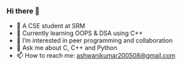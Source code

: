 ### Hi there 👋
- 🔭 A CSE student at SRM
- 🌱 Currently learning OOPS & DSA using C++
- 🤔 I’m interested in peer programming and collaboration
- 💬 Ask me about C, C++ and Python
- 📫 How to reach me: ashwanikumar200508@gmail.com

